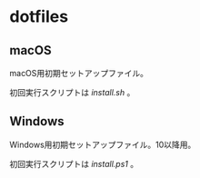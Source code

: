 ﻿# dotfiles

## macOS

macOS用初期セットアップファイル。

初回実行スクリプトは _install.sh_ 。

## Windows

Windows用初期セットアップファイル。10以降用。

初回実行スクリプトは _install.ps1_ 。
